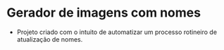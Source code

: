 # Gerador de imagens com nomes

- Projeto criado com o intuito de automatizar um processo rotineiro de atualização de nomes.
